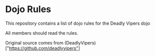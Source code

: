 Dojo Rules
==========

This repository contains a list of dojo rules for the Deadly Vipers dojo

All members should read the rules.

Original source comes from (DeadlyVipers)["https://github.com/deadlyvipers"]
